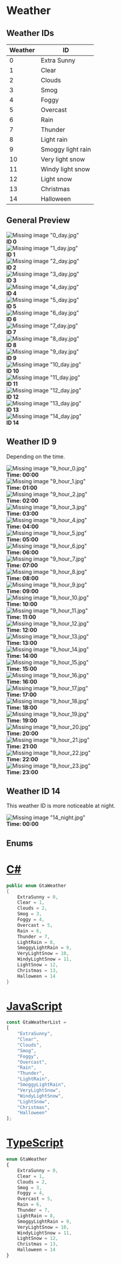 # Weather

## Weather IDs
| Weather | ID |
| ----- | ---- |
| 0     | Extra Sunny       |
| 1     | Clear             |
| 2     | Clouds            |
| 3     | Smog              |
| 4     | Foggy             |
| 5     | Overcast          |
| 6     | Rain              |
| 7     | Thunder           |
| 8     | Light rain        |
| 9     | Smoggy light rain |
| 10    | Very light snow   |
| 11    | Windy light snow  |
| 12    | Light snow        |
| 13    | Christmas         |
| 14    | Halloween         |

## General Preview

<div class="grid-container">
    <div class="grid-item">
        <div class="grid-item-img">
            <img src="~/altv-docs-assets/altv-docs-gta/images/world/weather/0_day.jpg" alt="Missing image &quot;0_day.jpg&quot;" title="Extra Sunny" loading="lazy" />
        </div>
        <b>ID 0</b>
    </div>
    <div class="grid-item">
        <div class="grid-item-img">
            <img src="~/altv-docs-assets/altv-docs-gta/images/world/weather/1_day.jpg" alt="Missing image &quot;1_day.jpg&quot;" title="Clear" loading="lazy" />
        </div>
        <b>ID 1</b>
    </div>
    <div class="grid-item">
        <div class="grid-item-img">
            <img src="~/altv-docs-assets/altv-docs-gta/images/world/weather/2_day.jpg" alt="Missing image &quot;2_day.jpg&quot;" title="Clouds" loading="lazy" />
        </div>
        <b>ID 2</b>
    </div>
    <div class="grid-item">
        <div class="grid-item-img">
            <img src="~/altv-docs-assets/altv-docs-gta/images/world/weather/3_day.jpg" alt="Missing image &quot;3_day.jpg&quot;" title="Smog" loading="lazy" />
        </div>
        <b>ID 3</b>
    </div>
    <div class="grid-item">
        <div class="grid-item-img">
            <img src="~/altv-docs-assets/altv-docs-gta/images/world/weather/4_day.jpg" alt="Missing image &quot;4_day.jpg&quot;" title="Foggy" loading="lazy" />
        </div>
        <b>ID 4</b>
    </div>
    <div class="grid-item">
        <div class="grid-item-img">
            <img src="~/altv-docs-assets/altv-docs-gta/images/world/weather/5_day.jpg" alt="Missing image &quot;5_day.jpg&quot;" title="Overcast" loading="lazy" />
        </div>
        <b>ID 5</b>
    </div>
    <div class="grid-item">
        <div class="grid-item-img">
            <img src="~/altv-docs-assets/altv-docs-gta/images/world/weather/6_day.jpg" alt="Missing image &quot;6_day.jpg&quot;" title="Rain" loading="lazy" />
        </div>
        <b>ID 6</b>
    </div>
    <div class="grid-item">
        <div class="grid-item-img">
            <img src="~/altv-docs-assets/altv-docs-gta/images/world/weather/7_day.jpg" alt="Missing image &quot;7_day.jpg&quot;" title="Thunder" loading="lazy" />
        </div>
        <b>ID 7</b>
    </div>
    <div class="grid-item">
        <div class="grid-item-img">
            <img src="~/altv-docs-assets/altv-docs-gta/images/world/weather/8_day.jpg" alt="Missing image &quot;8_day.jpg&quot;" title="Light rain" loading="lazy" />
        </div>
        <b>ID 8</b>
    </div>
    <div class="grid-item">
        <div class="grid-item-img">
            <img src="~/altv-docs-assets/altv-docs-gta/images/world/weather/9_day.jpg" alt="Missing image &quot;9_day.jpg&quot;" title="Smoggy light rain" loading="lazy" />
        </div>
        <b>ID 9</b>
    </div>
    <div class="grid-item">
        <div class="grid-item-img">
            <img src="~/altv-docs-assets/altv-docs-gta/images/world/weather/10_day.jpg" alt="Missing image &quot;10_day.jpg&quot;" title="Very light snow" loading="lazy" />
        </div>
        <b>ID 10</b>
    </div>
    <div class="grid-item">
        <div class="grid-item-img">
            <img src="~/altv-docs-assets/altv-docs-gta/images/world/weather/11_day.jpg" alt="Missing image &quot;11_day.jpg&quot;" title="Windy light snow" loading="lazy" />
        </div>
        <b>ID 11</b>
    </div>
    <div class="grid-item">
        <div class="grid-item-img">
            <img src="~/altv-docs-assets/altv-docs-gta/images/world/weather/12_day.jpg" alt="Missing image &quot;12_day.jpg&quot;" title="Light snow" loading="lazy" />
        </div>
        <b>ID 12</b>
    </div>
    <div class="grid-item">
        <div class="grid-item-img">
            <img src="~/altv-docs-assets/altv-docs-gta/images/world/weather/13_day.jpg" alt="Missing image &quot;13_day.jpg&quot;" title="Christmas" loading="lazy" />
        </div>
        <b>ID 13</b>
    </div>
    <div class="grid-item">
        <div class="grid-item-img">
            <img src="~/altv-docs-assets/altv-docs-gta/images/world/weather/14_day.jpg" alt="Missing image &quot;14_day.jpg&quot;" title="Halloween" loading="lazy" />
        </div>
        <b>ID 14</b>
    </div>
</div>

## Weather ID 9
Depending on the time.

<div class="grid-container">
    <div class="grid-item">
        <div class="grid-item-img">
            <img src="~/altv-docs-assets/altv-docs-gta/images/world/weather/9_hour_0.jpg" alt="Missing image &quot;9_hour_0.jpg&quot;" title="Time: 00:00" loading="lazy" />
        </div>
        <b>Time: 00:00</b>
    </div>
    <div class="grid-item">
        <div class="grid-item-img">
            <img src="~/altv-docs-assets/altv-docs-gta/images/world/weather/9_hour_1.jpg" alt="Missing image &quot;9_hour_1.jpg&quot;" title="Time: 01:00" loading="lazy" />
        </div>
        <b>Time: 01:00</b>
    </div>
    <div class="grid-item">
        <div class="grid-item-img">
            <img src="~/altv-docs-assets/altv-docs-gta/images/world/weather/9_hour_2.jpg" alt="Missing image &quot;9_hour_2.jpg&quot;" title="Time: 02:00" loading="lazy" />
        </div>
        <b>Time: 02:00</b>
    </div>
    <div class="grid-item">
        <div class="grid-item-img">
            <img src="~/altv-docs-assets/altv-docs-gta/images/world/weather/9_hour_3.jpg" alt="Missing image &quot;9_hour_3.jpg&quot;" title="Time: 03:00" loading="lazy" />
        </div>
        <b>Time: 03:00</b>
    </div>
    <div class="grid-item">
        <div class="grid-item-img">
            <img src="~/altv-docs-assets/altv-docs-gta/images/world/weather/9_hour_4.jpg" alt="Missing image &quot;9_hour_4.jpg&quot;" title="Time: 04:00" loading="lazy" />
        </div>
        <b>Time: 04:00</b>
    </div>
    <div class="grid-item">
        <div class="grid-item-img">
            <img src="~/altv-docs-assets/altv-docs-gta/images/world/weather/9_hour_5.jpg" alt="Missing image &quot;9_hour_5.jpg&quot;" title="Time: 05:00" loading="lazy" />
        </div>
        <b>Time: 05:00</b>
    </div>
    <div class="grid-item">
        <div class="grid-item-img">
            <img src="~/altv-docs-assets/altv-docs-gta/images/world/weather/9_hour_6.jpg" alt="Missing image &quot;9_hour_6.jpg&quot;" title="Time: 06:00" loading="lazy" />
        </div>
        <b>Time: 06:00</b>
    </div>
    <div class="grid-item">
        <div class="grid-item-img">
            <img src="~/altv-docs-assets/altv-docs-gta/images/world/weather/9_hour_7.jpg" alt="Missing image &quot;9_hour_7.jpg&quot;" title="Time: 07:00" loading="lazy" />
        </div>
        <b>Time: 07:00</b>
    </div>
    <div class="grid-item">
        <div class="grid-item-img">
            <img src="~/altv-docs-assets/altv-docs-gta/images/world/weather/9_hour_8.jpg" alt="Missing image &quot;9_hour_8.jpg&quot;" title="Time: 08:00" loading="lazy" />
        </div>
        <b>Time: 08:00</b>
    </div>
    <div class="grid-item">
        <div class="grid-item-img">
            <img src="~/altv-docs-assets/altv-docs-gta/images/world/weather/9_hour_9.jpg" alt="Missing image &quot;9_hour_9.jpg&quot;" title="Time: 09:00" loading="lazy" />
        </div>
        <b>Time: 09:00</b>
    </div>
    <div class="grid-item">
        <div class="grid-item-img">
            <img src="~/altv-docs-assets/altv-docs-gta/images/world/weather/9_hour_10.jpg" alt="Missing image &quot;9_hour_10.jpg&quot;" title="Time: 10:00" loading="lazy" />
        </div>
        <b>Time: 10:00</b>
    </div>
    <div class="grid-item">
        <div class="grid-item-img">
            <img src="~/altv-docs-assets/altv-docs-gta/images/world/weather/9_hour_11.jpg" alt="Missing image &quot;9_hour_11.jpg&quot;" title="Time: 11:00" loading="lazy" />
        </div>
        <b>Time: 11:00</b>
    </div>
    <div class="grid-item">
        <div class="grid-item-img">
            <img src="~/altv-docs-assets/altv-docs-gta/images/world/weather/9_hour_12.jpg" alt="Missing image &quot;9_hour_12.jpg&quot;" title="Time: 12:00" loading="lazy" />
        </div>
        <b>Time: 12:00</b>
    </div>
    <div class="grid-item">
        <div class="grid-item-img">
            <img src="~/altv-docs-assets/altv-docs-gta/images/world/weather/9_hour_13.jpg" alt="Missing image &quot;9_hour_13.jpg&quot;" title="Time: 13:00" loading="lazy" />
        </div>
        <b>Time: 13:00</b>
    </div>
    <div class="grid-item">
        <div class="grid-item-img">
            <img src="~/altv-docs-assets/altv-docs-gta/images/world/weather/9_hour_14.jpg" alt="Missing image &quot;9_hour_14.jpg&quot;" title="Time: 14:00" loading="lazy" />
        </div>
        <b>Time: 14:00</b>
    </div>
    <div class="grid-item">
        <div class="grid-item-img">
            <img src="~/altv-docs-assets/altv-docs-gta/images/world/weather/9_hour_15.jpg" alt="Missing image &quot;9_hour_15.jpg&quot;" title="Time: 15:00" loading="lazy" />
        </div>
        <b>Time: 15:00</b>
    </div>
    <div class="grid-item">
        <div class="grid-item-img">
            <img src="~/altv-docs-assets/altv-docs-gta/images/world/weather/9_hour_16.jpg" alt="Missing image &quot;9_hour_16.jpg&quot;" title="Time: 16:00" loading="lazy" />
        </div>
        <b>Time: 16:00</b>
    </div>
    <div class="grid-item">
        <div class="grid-item-img">
            <img src="~/altv-docs-assets/altv-docs-gta/images/world/weather/9_hour_17.jpg" alt="Missing image &quot;9_hour_17.jpg&quot;" title="Time: 17:00" loading="lazy" />
        </div>
        <b>Time: 17:00</b>
    </div>
    <div class="grid-item">
        <div class="grid-item-img">
            <img src="~/altv-docs-assets/altv-docs-gta/images/world/weather/9_hour_18.jpg" alt="Missing image &quot;9_hour_18.jpg&quot;" title="Time: 18:00" loading="lazy" />
        </div>
        <b>Time: 18:00</b>
    </div>
    <div class="grid-item">
        <div class="grid-item-img">
            <img src="~/altv-docs-assets/altv-docs-gta/images/world/weather/9_hour_19.jpg" alt="Missing image &quot;9_hour_19.jpg&quot;" title="Time: 19:00" loading="lazy" />
        </div>
        <b>Time: 19:00</b>
    </div>
    <div class="grid-item">
        <div class="grid-item-img">
            <img src="~/altv-docs-assets/altv-docs-gta/images/world/weather/9_hour_20.jpg" alt="Missing image &quot;9_hour_20.jpg&quot;" title="Time: 20:00" loading="lazy" />
        </div>
        <b>Time: 20:00</b>
    </div>
    <div class="grid-item">
        <div class="grid-item-img">
            <img src="~/altv-docs-assets/altv-docs-gta/images/world/weather/9_hour_21.jpg" alt="Missing image &quot;9_hour_21.jpg&quot;" title="Time: 21:00" loading="lazy" />
        </div>
        <b>Time: 21:00</b>
    </div>
    <div class="grid-item">
        <div class="grid-item-img">
            <img src="~/altv-docs-assets/altv-docs-gta/images/world/weather/9_hour_22.jpg" alt="Missing image &quot;9_hour_22.jpg&quot;" title="Time: 22:00" loading="lazy" />
        </div>
        <b>Time: 22:00</b>
    </div>
    <div class="grid-item">
        <div class="grid-item-img">
            <img src="~/altv-docs-assets/altv-docs-gta/images/world/weather/9_hour_23.jpg" alt="Missing image &quot;9_hour_23.jpg&quot;" title="Time: 23:00" loading="lazy" />
        </div>
        <b>Time: 23:00</b>
    </div>
</div>

## Weather ID 14
This weather ID is more noticeable at night.

<div class="grid-container">
    <div class="grid-item">
        <div class="grid-item-img">
            <img src="~/altv-docs-assets/altv-docs-gta/images/world/weather/14_night.jpg" alt="Missing image &quot;14_night.jpg&quot;" title="Time: 00:00" loading="lazy" />
        </div>
        <b>Time: 00:00</b>
    </div>
</div>

## Enums
# [C#](#tab/tabid-1)
```cs
public enum GtaWeather
{
    ExtraSunny = 0,
    Clear = 1,
    Clouds = 2,
    Smog = 3,
    Foggy = 4,
    Overcast = 5,
    Rain = 6,
    Thunder = 7,
    LightRain = 8,
    SmoggyLightRain = 9,
    VeryLightSnow = 10,
    WindyLightSnow = 11,
    LightSnow = 12,
    Christmas = 13,
    Halloween = 14
}
```
# [JavaScript](#tab/tabid-2)
```js
const GtaWeatherList =
[
    "ExtraSunny",
    "Clear",
    "Clouds",
    "Smog",
    "Foggy",
    "Overcast",
    "Rain",
    "Thunder",
    "LightRain",
    "SmoggyLightRain",
    "VeryLightSnow",
    "WindyLightSnow",
    "LightSnow",
    "Christmas",
    "Halloween"
];
```
# [TypeScript](#tab/tabid-3)
```ts
enum GtaWeather
{
    ExtraSunny = 0,
    Clear = 1,
    Clouds = 2,
    Smog = 3,
    Foggy = 4,
    Overcast = 5,
    Rain = 6,
    Thunder = 7,
    LightRain = 8,
    SmoggyLightRain = 9,
    VeryLightSnow = 10,
    WindyLightSnow = 11,
    LightSnow = 12,
    Christmas = 13,
    Halloween = 14
}
```
